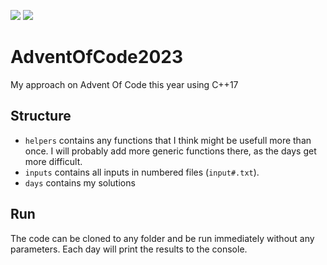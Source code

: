 ![](https://img.shields.io/badge/stars%20⭐-16-yellow)
![](https://img.shields.io/badge/days%20completed-8-blue)
# AdventOfCode2023
My approach on Advent Of Code this year using C++17

## Structure
* ``helpers`` contains any functions that I think might be usefull more than once.
I will probably add more generic functions there, as the days get more difficult.
* ``inputs`` contains all inputs in numbered files (``input#.txt``).
* ``days`` contains my solutions

## Run
The code can be cloned to any folder and be run immediately without any parameters. Each day will print the results to the console.
